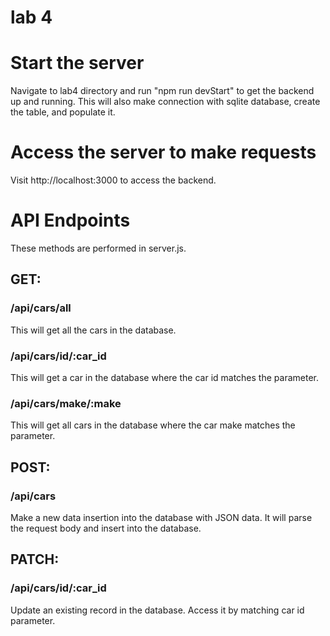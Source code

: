 # lab 4

# Start the server
Navigate to lab4 directory and run "npm run devStart" to get the backend up and running. This will also make connection with sqlite database, create the table, and populate it.

# Access the server to make requests
Visit http://localhost:3000 to access the backend.

# API Endpoints
These methods are performed in server.js.
## GET:
### /api/cars/all
This will get all the cars in the database.
### /api/cars/id/:car_id
This will get a car in the database where the car id matches the parameter.
### /api/cars/make/:make
This will get all cars in the database where the car make matches the parameter.

## POST:
### /api/cars
Make a new data insertion into the database with JSON data. It will parse the request body and insert into the database.

## PATCH:
### /api/cars/id/:car_id
Update an existing record in the database. Access it by matching car id parameter. 

